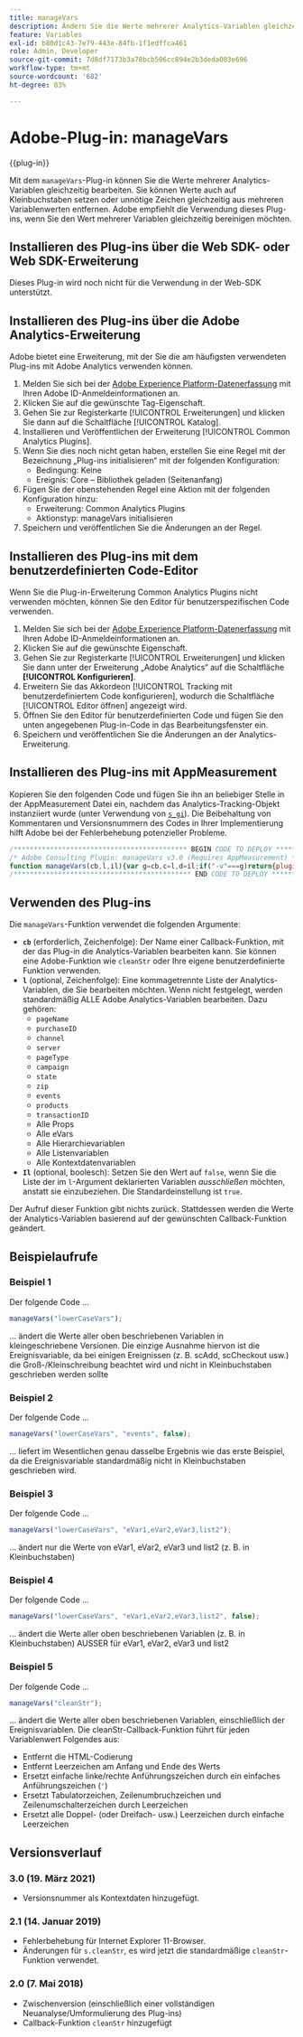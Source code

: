 ```yaml
---
title: manageVars
description: Ändern Sie die Werte mehrerer Analytics-Variablen gleichzeitig.
feature: Variables
exl-id: b80d1c43-7e79-443e-84fb-1f1edffca461
role: Admin, Developer
source-git-commit: 7d8df7173b3a78bcb506cc894e2b3deda003e696
workflow-type: tm+mt
source-wordcount: '682'
ht-degree: 83%

---
```


# Adobe-Plug-in: manageVars

{{plug-in}}

Mit dem `manageVars`-Plug-in können Sie die Werte mehrerer Analytics-Variablen gleichzeitig bearbeiten. Sie können Werte auch auf Kleinbuchstaben setzen oder unnötige Zeichen gleichzeitig aus mehreren Variablenwerten entfernen. Adobe empfiehlt die Verwendung dieses Plug-ins, wenn Sie den Wert mehrerer Variablen gleichzeitig bereinigen möchten.

## Installieren des Plug-ins über die Web SDK- oder Web SDK-Erweiterung

Dieses Plug-in wird noch nicht für die Verwendung in der Web-SDK unterstützt.

## Installieren des Plug-ins über die Adobe Analytics-Erweiterung

Adobe bietet eine Erweiterung, mit der Sie die am häufigsten verwendeten Plug-ins mit Adobe Analytics verwenden können.

1. Melden Sie sich bei der [Adobe Experience Platform-Datenerfassung](https://experience.adobe.com/data-collection) mit Ihren Adobe ID-Anmeldeinformationen an.
1. Klicken Sie auf die gewünschte Tag-Eigenschaft.
1. Gehen Sie zur Registerkarte [!UICONTROL Erweiterungen] und klicken Sie dann auf die Schaltfläche [!UICONTROL Katalog].
1. Installieren und Veröffentlichen der Erweiterung [!UICONTROL Common Analytics Plugins].
1. Wenn Sie dies noch nicht getan haben, erstellen Sie eine Regel mit der Bezeichnung „Plug-ins initialisieren“ mit der folgenden Konfiguration:
   * Bedingung: Keine
   * Ereignis: Core – Bibliothek geladen (Seitenanfang)
1. Fügen Sie der obenstehenden Regel eine Aktion mit der folgenden Konfiguration hinzu:
   * Erweiterung: Common Analytics Plugins
   * Aktionstyp: manageVars initialisieren
1. Speichern und veröffentlichen Sie die Änderungen an der Regel.

## Installieren des Plug-ins mit dem benutzerdefinierten Code-Editor

Wenn Sie die Plug-in-Erweiterung Common Analytics Plugins nicht verwenden möchten, können Sie den Editor für benutzerspezifischen Code verwenden.

1. Melden Sie sich bei der [Adobe Experience Platform-Datenerfassung](https://experience.adobe.com/data-collection) mit Ihren Adobe ID-Anmeldeinformationen an.
1. Klicken Sie auf die gewünschte Eigenschaft.
1. Gehen Sie zur Registerkarte [!UICONTROL Erweiterungen] und klicken Sie dann unter der Erweiterung „Adobe Analytics“ auf die Schaltfläche **[!UICONTROL Konfigurieren]**.
1. Erweitern Sie das Akkordeon [!UICONTROL Tracking mit benutzerdefiniertem Code konfigurieren], wodurch die Schaltfläche [!UICONTROL Editor öffnen] angezeigt wird.
1. Öffnen Sie den Editor für benutzerdefinierten Code und fügen Sie den unten angegebenen Plug-in-Code in das Bearbeitungsfenster ein.
1. Speichern und veröffentlichen Sie die Änderungen an der Analytics-Erweiterung.

## Installieren des Plug-ins mit AppMeasurement

Kopieren Sie den folgenden Code und fügen Sie ihn an beliebiger Stelle in der AppMeasurement Datei ein, nachdem das Analytics-Tracking-Objekt instanziiert wurde (unter Verwendung von [`s_gi`](../functions/s-gi.md)). Die Beibehaltung von Kommentaren und Versionsnummern des Codes in Ihrer Implementierung hilft Adobe bei der Fehlerbehebung potenzieller Probleme.

```js
/******************************************* BEGIN CODE TO DEPLOY *******************************************/
/* Adobe Consulting Plugin: manageVars v3.0 (Requires AppMeasurement) */
function manageVars(cb,l,il){var g=cb,c=l,d=il;if("-v"===g)return{plugin:"manageVars",version:"3.0"};var f=function(){if("undefined"!==typeof window.s_c_il)for(var a=0,b;a<window.s_c_il.length;a++)if(b=window.s_c_il[a],b._c&&"s_c"===b._c)return b}();if("undefined"!==typeof f){f.contextData.manageVars="3.0";f.blankVars=function(a){this[a]&&(0>a.indexOf("contextData")?this[a]="":(a=a.substring(a.indexOf(".")+1),this.contextData[a]&&(this.contextData[a]="")))};f.lowerCaseVars=function(a){this[a]&&("events"!==a&&-1===a.indexOf("contextData")?(this[a]=this[a].toString(),0!==this[a].indexOf("D=")&&(this[a]=this[a].toLowerCase())):-1<a.indexOf("contextData")&&(a=a.substring(a.indexOf(".")+1),this.contextData[a]&&(this.contextData[a]=this.contextData[a].toString().toLowerCase())))};f.cleanStr=function(a){function b(a){if("string"===typeof a){for(a=a.replace(/<\/?[^>]+(>|$)/g,"").trim().replace(/[\u2018\u2019\u201A]/g,"'").replace(/\t+/g,"").replace(/[\n\r]/g," ");-1<a.indexOf("  ");)a=a.replace(/\s\s/g," ");return a}return""}this[a]&&"function"===typeof b&&(0>a.indexOf("contextData")?this[a]=b(this[a]):(a=a.substring(a.indexOf(".")+1),this.contextData[a]&&(this.contextData[a]=b(this.contextData[a].toString()))))};f.pt=function(a,b,c,d){if(a&&this[c]){a=a.split(b||",");b=a.length;for(var e,f=0;f<b;f++)if(e=this[c](a[f],d))return e}};if(!f[g])return!1;c=c||"";d=d||!0;var b,e="pageName,purchaseID,channel,server,pageType,campaign,state,zip,events,products,transactionID";for(b=1;76>b;b++)e+=",prop"+b;for(b=1;251>b;b++)e+=",eVar"+b;for(b=1;6>b;b++)e+=",hier"+b;for(b=1;4>b;b++)e+=",list"+b;for(b in f.contextData)e+=",contextData."+b;if(c){if(1==d)e=c.replace("['",".").replace("']","");else if(0==d){c=c.split(",");d=e.split(",");e="";for(x in c)for(y in-1<c[x].indexOf("contextData")&&(c[x]="contextData."+c[x].split("'")[1]),d)c[x]===d[y]&&(d[y]="");for(y in d)e+=d[y]?","+d[y]:""}f.pt(e,",",g,0);return!0}return""===c&&d?(f.pt(e,",",g,0),!0):!1}};
/******************************************** END CODE TO DEPLOY ********************************************/
```

## Verwenden des Plug-ins

Die `manageVars`-Funktion verwendet die folgenden Argumente:

* **`cb`** (erforderlich, Zeichenfolge): Der Name einer Callback-Funktion, mit der das Plug-in die Analytics-Variablen bearbeiten kann. Sie können eine Adobe-Funktion wie `cleanStr` oder Ihre eigene benutzerdefinierte Funktion verwenden.
* **`l`** (optional, Zeichenfolge): Eine kommagetrennte Liste der Analytics-Variablen, die Sie bearbeiten möchten. Wenn nicht festgelegt, werden standardmäßig ALLE Adobe Analytics-Variablen bearbeiten. Dazu gehören:
   * `pageName`
   * `purchaseID`
   * `channel`
   * `server`
   * `pageType`
   * `campaign`
   * `state`
   * `zip`
   * `events`
   * `products`
   * `transactionID`
   * Alle Props
   * Alle eVars
   * Alle Hierarchievariablen
   * Alle Listenvariablen
   * Alle Kontextdatenvariablen
* **`Il`** (optional, boolesch): Setzen Sie den Wert auf `false`, wenn Sie die Liste der im `l`-Argument deklarierten Variablen *ausschließen* möchten, anstatt sie einzubeziehen. Die Standardeinstellung ist `true`.

Der Aufruf dieser Funktion gibt nichts zurück. Stattdessen werden die Werte der Analytics-Variablen basierend auf der gewünschten Callback-Funktion geändert.

## Beispielaufrufe

### Beispiel 1

Der folgende Code ...

```js
manageVars("lowerCaseVars");
```

... ändert die Werte aller oben beschriebenen Variablen in kleingeschriebene Versionen.  Die einzige Ausnahme hiervon ist die Ereignisvariable, da bei einigen Ereignissen (z. B. scAdd, scCheckout usw.) die Groß-/Kleinschreibung beachtet wird und nicht in Kleinbuchstaben geschrieben werden sollte

### Beispiel 2

Der folgende Code ...

```js
manageVars("lowerCaseVars", "events", false);
```

... liefert im Wesentlichen genau dasselbe Ergebnis wie das erste Beispiel, da die Ereignisvariable standardmäßig nicht in Kleinbuchstaben geschrieben wird.

### Beispiel 3

Der folgende Code ...

```js
manageVars("lowerCaseVars", "eVar1,eVar2,eVar3,list2");
```

... ändert nur die Werte von eVar1, eVar2, eVar3 und list2 (z. B. in Kleinbuchstaben)

### Beispiel 4

Der folgende Code ...

```js
manageVars("lowerCaseVars", "eVar1,eVar2,eVar3,list2", false);
```

... ändert die Werte aller oben beschriebenen Variablen (z. B. in Kleinbuchstaben) AUSSER für eVar1, eVar2, eVar3 und list2

### Beispiel 5

Der folgende Code ...

```js
manageVars("cleanStr");
```

... ändert die Werte aller oben beschriebenen Variablen, einschließlich der Ereignisvariablen.  Die cleanStr-Callback-Funktion führt für jeden Variablenwert Folgendes aus:

* Entfernt die HTML-Codierung
* Entfernt Leerzeichen am Anfang und Ende des Werts
* Ersetzt einfache linke/rechte Anführungszeichen durch ein einfaches Anführungszeichen (`'`)
* Ersetzt Tabulatorzeichen, Zeilenumbruchzeichen und Zeilenumschalterzeichen durch Leerzeichen
* Ersetzt alle Doppel- (oder Dreifach- usw.) Leerzeichen durch einfache Leerzeichen

## Versionsverlauf

### 3.0 (19. März 2021)

* Versionsnummer als Kontextdaten hinzugefügt.

### 2.1 (14. Januar 2019)

* Fehlerbehebung für Internet Explorer 11-Browser.
* Änderungen für `s.cleanStr`, es wird jetzt die standardmäßige `cleanStr`-Funktion verwendet.

### 2.0 (7. Mai 2018)

* Zwischenversion (einschließlich einer vollständigen Neuanalyse/Umformulierung des Plug-ins)
* Callback-Funktion `cleanStr` hinzugefügt
